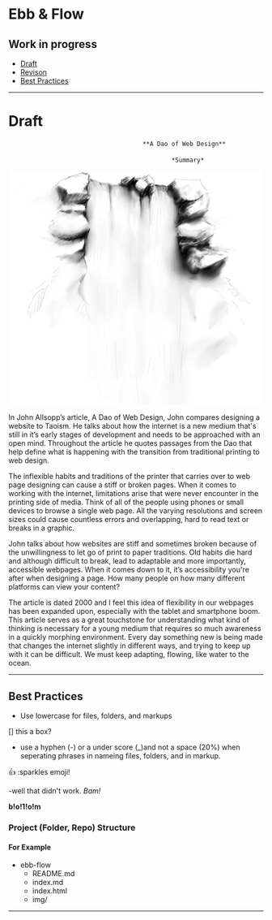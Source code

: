 # Ebb & Flow
## Work in progress

- [Draft](#draft)
- [Revison](#revison)
- [Best Practices](#best-practices)

- - - 

# Draft


                                         **A Dao of Web Design**
                                                 
                                                 *Summary*



![github](Waterfall.jpg)

In John Allsopp’s article, A Dao of Web Design, John compares designing a website to Taoism. He talks about how the internet is a new medium that's still in it’s early stages of development and needs to be approached with an open mind. Throughout the article he quotes passages from the Dao that help define what is happening with the transition from traditional printing to web design.

The inflexible habits and traditions of the printer that carries over to web page designing can cause a stiff or broken pages. When it comes to working with the internet, limitations arise that were never encounter in the printing side of media. Think of all of the people using phones or small devices to browse a single web page. All the varying resolutions and screen sizes could cause countless errors and overlapping, hard to read text or breaks in a graphic.

John talks about how websites are stiff and sometimes broken because of the unwillingness to let go of print to paper traditions. Old habits die hard and although difficult to break, lead to adaptable and more importantly, accessible webpages. 	When it comes down to it, it’s accessibility you're after when designing a page. How many people on how many different platforms can view your content? 

The article is dated 2000 and I feel this idea of flexibility in our webpages has been expanded upon, especially with the tablet and smartphone boom. This article serves as a great touchstone for understanding what kind of thinking is necessary for a young medium that requires so much awareness in a quickly morphing environment. Every day something new is being made that changes the internet slightly in different ways, and trying to keep up with it can be difficult. We must keep adapting, flowing, like water to the ocean. 


- - -

## Best Practices

- Use lowercase for files, folders, and markups

[] this a box?

- use a hyphen (-) or a under score (_)and not a space (20%) when seperating phrases in nameing files, folders, and in markup.

:+1: :sparkles emoji!

-well that didn't work.
_Bam!_

__b!o!1!o!m__

### Project (Folder, Repo) Structure

#### For Example

- ebb-flow
  - README.md
  - index.md
  - index.html
  - img/

- - -

